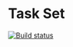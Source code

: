 # Task Set

[![Build status](https://ci.appveyor.com/api/projects/status/r908h0ua2r7rws6s?svg=true)](https://ci.appveyor.com/project/Nikoivan/set)

